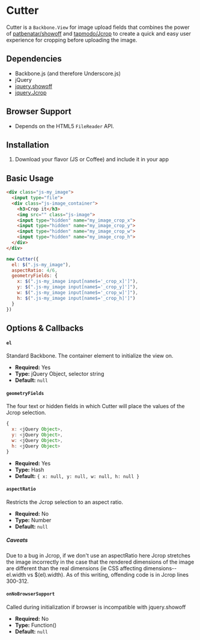 # Cutter

Cutter is a `Backbone.View` for image upload fields that combines the power of
[patbenatar/showoff](https://github.com/patbenatar/showoff) and
[tapmodo/Jcrop](https://github.com/tapmodo/Jcrop) to create a quick and easy
user experience for cropping before uploading the image.

## Dependencies

* Backbone.js (and therefore Underscore.js)
* jQuery
* [jquery.showoff](https://github.com/patbenatar/showoff)
* [jquery.Jcrop](https://github.com/tapmodo/Jcrop)

## Browser Support

* Depends on the HTML5 `FileReader` API.

## Installation

1. Download your flavor (JS or Coffee) and include it in your app

## Basic Usage

```html
<div class="js-my_image">
  <input type="file">
  <div class="js-image_container">
    <h3>Crop it</h3>
    <img src="" class="js-image">
    <input type="hidden" name="my_image_crop_x">
    <input type="hidden" name="my_image_crop_y">
    <input type="hidden" name="my_image_crop_w">
    <input type="hidden" name="my_image_crop_h">
  </div>
</div>
```

```javascript
new Cutter({
  el: $(".js-my_image"),
  aspectRatio: 4/6,
  geometryFields: {
    x: $(".js-my_image input[name$='_crop_x]']"),
    y: $(".js-my_image input[name$='_crop_y]']"),
    w: $(".js-my_image input[name$='_crop_w]']"),
    h: $(".js-my_image input[name$='_crop_h]']")
  }
})
```

## Options & Callbacks

#### `el`

Standard Backbone. The container element to initialize the view on.

* __Required:__ Yes
* __Type:__ jQuery Object, selector string
* __Default:__ `null`

#### `geometryFields`

The four text or hidden fields in which Cutter will place the values of the
Jcrop selection.

```javascript
{
  x: <jQuery Object>,
  y: <jQuery Object>,
  w: <jQuery Object>,
  h: <jQuery Object>
}
```

* __Required:__ Yes
* __Type:__ Hash
* __Default:__ `{ x: null, y: null, w: null, h: null }`

#### `aspectRatio`

Restricts the Jcrop selection to an aspect ratio.

* __Required:__ No
* __Type:__ Number
* __Default:__ `null`

##### Caveats
Due to a bug in Jcrop, if we don't use an aspectRatio here Jcrop stretches the
image incorrectly in the case that the rendered dimensions of the image are
different than the real dimensions (ie CSS affecting dimensions--el.width vs
$(el).width). As of this writing, offending code is in Jcrop lines 300-312.

#### `onNoBrowserSupport`

Called during initialization if browser is incompatible with jquery.showoff

* __Required:__ No
* __Type:__ Function()
* __Default:__ `null`